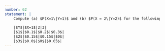 ```yaml
---
number: 62
statement: |
    Compute (a) $P(X=1\|Y=1)$ and (b) $P(X = 2\|Y=2)$ for the following joint distribution:
    
    |$Y$|$X=1$|2|3|
    |$1$|$0.1$|$0.2$|$0.3$|
    |$2$|$0.15$|$0.15$|$0$|
    |$3$|$0.0$|$0$|$0.05$|
---
```

